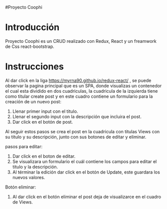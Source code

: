 #Proyecto Coophi

# Introducción
Proyecto Coophi es un CRUD realizado con Redux, React y un freamwork de Css react-bootstrap.

# Instrucciones

Al dar click en la liga https://myrna90.github.io/redux-react/ , se puede observar la pagina principal que es un SPA, donde visualizas un contenedor el cual esta dividido en dos cuadriculas, la cuadricula de la izquierda tiene como titular create post y en este cuadro contiene un formulario para la creación de un nuevo post:

1. Llenar primer input con el titulo.
2. Llenar el segundo input con la descripción que incluira el post.
3. Dar click en el botón de post.

Al seguir estos pasos se crea el post en la cuadricula con titulas Views con su titulo y su descripción, junto con sus botones de editar y eliminar.

pasos para editar:

1. Dar click en el boton de editar.
2. Se visualizara un formulario el cuál contiene los campos para editar el titulo y la descripción.
3. Al términar la edición dar click en el botón de Update, este guardara los nuevos valores.

Botón eliminar:

1. Al dar click en el botón eliminar el post deja de visualizarce en el cuadro de Views.

